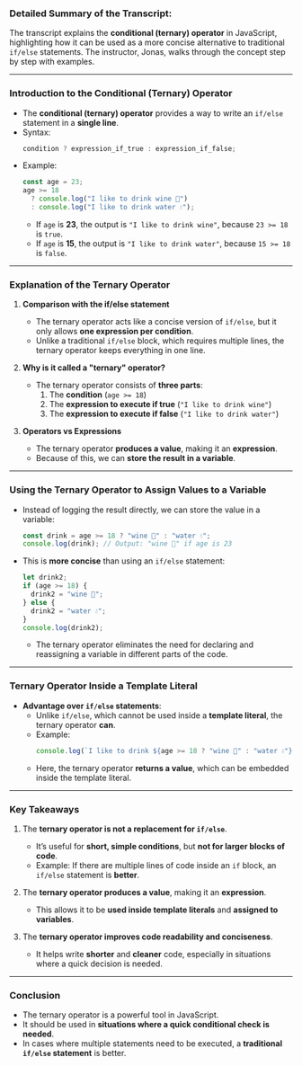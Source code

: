 ### **Detailed Summary of the Transcript:**

The transcript explains the **conditional (ternary) operator** in JavaScript, highlighting how it can be used as a more concise alternative to traditional `if/else` statements. The instructor, Jonas, walks through the concept step by step with examples.

---

### **Introduction to the Conditional (Ternary) Operator**

- The **conditional (ternary) operator** provides a way to write an `if/else` statement in a **single line**.
- Syntax:
  ```js
  condition ? expression_if_true : expression_if_false;
  ```
- Example:
  ```js
  const age = 23;
  age >= 18
    ? console.log("I like to drink wine 🍷")
    : console.log("I like to drink water 💧");
  ```
  - If `age` is **23**, the output is `"I like to drink wine"`, because `23 >= 18` is `true`.
  - If `age` is **15**, the output is `"I like to drink water"`, because `15 >= 18` is `false`.

---

### **Explanation of the Ternary Operator**

1. **Comparison with the if/else statement**

   - The ternary operator acts like a concise version of `if/else`, but it only allows **one expression per condition**.
   - Unlike a traditional `if/else` block, which requires multiple lines, the ternary operator keeps everything in one line.

2. **Why is it called a "ternary" operator?**

   - The ternary operator consists of **three parts**:
     1. The **condition** (`age >= 18`)
     2. The **expression to execute if true** (`"I like to drink wine"`)
     3. The **expression to execute if false** (`"I like to drink water"`)

3. **Operators vs Expressions**
   - The ternary operator **produces a value**, making it an **expression**.
   - Because of this, we can **store the result in a variable**.

---

### **Using the Ternary Operator to Assign Values to a Variable**

- Instead of logging the result directly, we can store the value in a variable:
  ```js
  const drink = age >= 18 ? "wine 🍷" : "water 💧";
  console.log(drink); // Output: "wine 🍷" if age is 23
  ```
- This is **more concise** than using an `if/else` statement:
  ```js
  let drink2;
  if (age >= 18) {
    drink2 = "wine 🍷";
  } else {
    drink2 = "water 💧";
  }
  console.log(drink2);
  ```
  - The ternary operator eliminates the need for declaring and reassigning a variable in different parts of the code.

---

### **Ternary Operator Inside a Template Literal**

- **Advantage over `if/else` statements**:
  - Unlike `if/else`, which cannot be used inside a **template literal**, the ternary operator **can**.
  - Example:
    ```js
    console.log(`I like to drink ${age >= 18 ? "wine 🍷" : "water 💧"}`);
    ```
  - Here, the ternary operator **returns a value**, which can be embedded inside the template literal.

---

### **Key Takeaways**

1. The **ternary operator is not a replacement for `if/else`**.
   - It’s useful for **short, simple conditions**, but **not for larger blocks of code**.
   - Example: If there are multiple lines of code inside an `if` block, an `if/else` statement is **better**.
2. The **ternary operator produces a value**, making it an **expression**.

   - This allows it to be **used inside template literals** and **assigned to variables**.

3. The **ternary operator improves code readability and conciseness**.
   - It helps write **shorter** and **cleaner** code, especially in situations where a quick decision is needed.

---

### **Conclusion**

- The ternary operator is a powerful tool in JavaScript.
- It should be used in **situations where a quick conditional check is needed**.
- In cases where multiple statements need to be executed, a **traditional `if/else` statement** is better.
